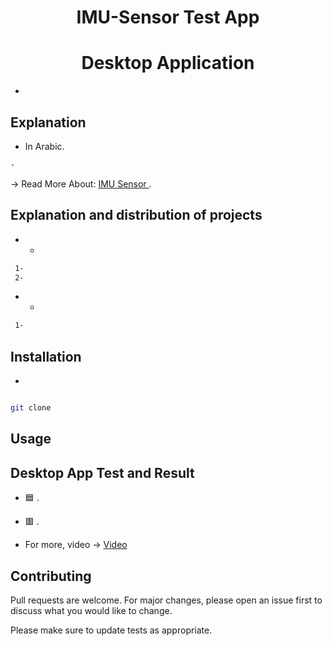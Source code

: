 
<h1 align="center"> IMU-Sensor Test App </h1>
<h1 align="center"> Desktop Application </h1>

-

## Explanation 
*  In Arabic.
```bash
- 
```
-> Read More About: [IMU Sensor ](https://en.wikipedia.org/wiki/Inertial_measurement_unit).

## Explanation and distribution of projects
 * -
 ```bash
  1- 
  2- 
 ```
 * -
 ```bash
  1- 
 ```
## Installation
-
```bash

git clone 

```
## Usage

## Desktop App Test and Result
 * 🟦 .
 * 🟥 .

* For more, video -> 
[Video](https://github.com/BasilAvad/IMU-Sensor-Test-App/assets/69681817/1434cbe3-369c-4a90-a80e-a7a003af017f)



## Contributing



Pull requests are welcome. For major changes, please open an issue first to discuss what you would like to change.



Please make sure to update tests as appropriate.







